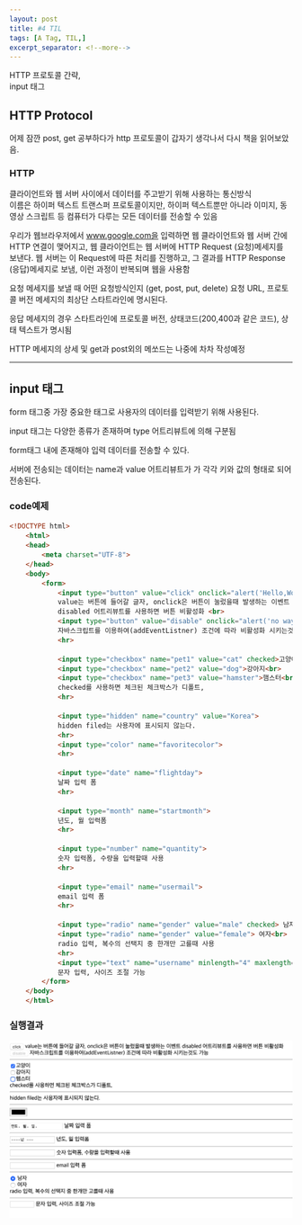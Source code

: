 ```yaml
---
layout: post
title: #4 TIL 
tags: [A Tag, TIL,]
excerpt_separator: <!--more-->
---
```

HTTP 프로토콜 간략,  
input 태그
<!--more-->

## HTTP Protocol
어제 잠깐 post, get 공부하다가 http 프로토콜이 갑자기 생각나서 다시 책을 읽어보았음. 
  
### HTTP
클라이언트와 웹 서버 사이에서 데이터를 주고받기 위해 사용하는 통신방식   
이름은 하이퍼 텍스트 트랜스퍼 프로토콜이지만, 하이퍼 텍스트뿐만 아니라 이미지, 동영상
스크립트 등 컴퓨터가 다루는 모든 데이터를 전송할 수 있음  
  
우리가 웹브라우저에서 www.google.com을 입력하면 웹 클라이언트와 웹 서버 간에 HTTP 연결이
맺어지고, 웹 클라이언트는 웹 서버에 HTTP Request (요청)메세지를 보낸다. 웹 서버는 이 Request에 따른
처리를 진행하고, 그 결과를 HTTP Response (응답)메세지로 보냄, 이런 과정이 반복되며 웹을 사용함  
  
요청 메세지를 보낼 때 어떤 요청방식인지 (get, post, put, delete) 요청 URL, 프로토콜 버전 메세지의 최상단 스타트라인에 명시된다.   
  
응답 메세지의 경우 스타트라인에 프로토콜 버전, 상태코드(200,400과 같은 코드), 상태 텍스트가 명시됨  
  
HTTP 메세지의 상세 및 get과 post외의 메쏘드는 나중에 차차 작성예정

  
---

## input 태그

form 태그중 가장 중요한 태그로 사용자의 데이터를 입력받기 위해 사용된다.   
  
input 태그는 다양한 종류가 존재하며 type 어트리뷰트에 의해 구분됨  
  
form태그 내에 존재해야 입력 데이터를 전송할 수 있다. 
  
서버에 전송되는 데이터는 name과 value 어트리뷰트가 가 각각 키와 값의 형태로 되어 전송된다.
  
### code예제

~~~html
<!DOCTYPE html>
    <html>
    <head>
        <meta charset="UTF-8">
    </head>
    <body>
        <form>
            <input type="button" value="click" onclick="alert('Hello,World')"> 
            value는 버튼에 들어갈 글자, onclick은 버튼이 눌렀을때 발생하는 이벤트
            disabled 어트리뷰트를 사용하면 버튼 비활성화 <br>
            <input type="button" value="disable" onclick="alert('no way!')" disabled>
            자바스크립트를 이용하여(addEventListner) 조건에 따라 비활성화 시키는것도 가능
            <hr>
    
            <input type="checkbox" name="pet1" value="cat" checked>고양이<br>
            <input type="checkbox" name="pet2" value="dog">강아지<br>
            <input type="checkbox" name="pet3" value="hamster">햄스터<br>
            checked를 사용하면 체크된 체크박스가 디폴트, 
            <hr>
    
            <input type="hidden" name="country" value="Korea">
            hidden filed는 사용자에 표시되지 않는다.
            <hr>
            <input type="color" name="favoritecolor">
            <hr>
    
            <input type="date" name="flightday">
            날짜 입력 폼
            <hr>
    
            <input type="month" name="startmonth">
            년도, 월 입력폼
            <hr>
    
            <input type="number" name="quantity">
            숫자 입력폼, 수량을 입력할때 사용
            <hr>
    
            <input type="email" name="usermail">
            email 입력 폼
            <hr>
    
            <input type="radio" name="gender" value="male" checked> 남자<br>
            <input type="radio" name="gender" value="female"> 여자<br>
            radio 입력, 복수의 선택지 중 한개만 고를때 사용
            <hr>
            <input type="text" name="username" minlength="4" maxlength="8" size="10">
            문자 입력, 사이즈 조절 가능
        </form>
    </body>
    </html>
~~~
  
  
### 실행결과
![example](../assets/example_1.png)
